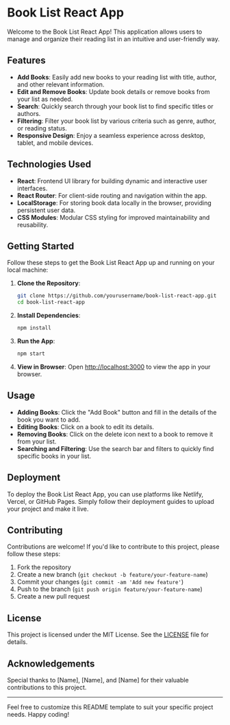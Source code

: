 # Book List React App

Welcome to the Book List React App! This application allows users to manage and organize their reading list in an intuitive and user-friendly way.

## Features

- **Add Books**: Easily add new books to your reading list with title, author, and other relevant information.
- **Edit and Remove Books**: Update book details or remove books from your list as needed.
- **Search**: Quickly search through your book list to find specific titles or authors.
- **Filtering**: Filter your book list by various criteria such as genre, author, or reading status.
- **Responsive Design**: Enjoy a seamless experience across desktop, tablet, and mobile devices.

## Technologies Used

- **React**: Frontend UI library for building dynamic and interactive user interfaces.
- **React Router**: For client-side routing and navigation within the app.
- **LocalStorage**: For storing book data locally in the browser, providing persistent user data.
- **CSS Modules**: Modular CSS styling for improved maintainability and reusability.

## Getting Started

Follow these steps to get the Book List React App up and running on your local machine:

1. **Clone the Repository**:
   ```sh
   git clone https://github.com/yourusername/book-list-react-app.git
   cd book-list-react-app
   ```

2. **Install Dependencies**:
   ```sh
   npm install
   ```

3. **Run the App**:
   ```sh
   npm start
   ```

4. **View in Browser**:
   Open [http://localhost:3000](http://localhost:3000) to view the app in your browser.

## Usage

- **Adding Books**: Click the "Add Book" button and fill in the details of the book you want to add.
- **Editing Books**: Click on a book to edit its details.
- **Removing Books**: Click on the delete icon next to a book to remove it from your list.
- **Searching and Filtering**: Use the search bar and filters to quickly find specific books in your list.

## Deployment

To deploy the Book List React App, you can use platforms like Netlify, Vercel, or GitHub Pages. Simply follow their deployment guides to upload your project and make it live.

## Contributing

Contributions are welcome! If you'd like to contribute to this project, please follow these steps:

1. Fork the repository
2. Create a new branch (`git checkout -b feature/your-feature-name`)
3. Commit your changes (`git commit -am 'Add new feature'`)
4. Push to the branch (`git push origin feature/your-feature-name`)
5. Create a new pull request

## License

This project is licensed under the MIT License. See the [LICENSE](LICENSE) file for details.

## Acknowledgements

Special thanks to [Name], [Name], and [Name] for their valuable contributions to this project.

---

Feel free to customize this README template to suit your specific project needs. Happy coding!
